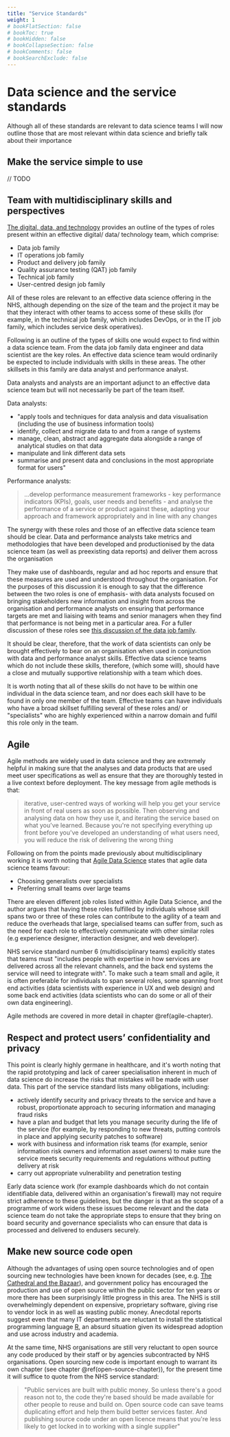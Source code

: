 ```yaml
---
title: "Service Standards"
weight: 1
# bookFlatSection: false
# bookToc: true
# bookHidden: false
# bookCollapseSection: false
# bookComments: false
# bookSearchExclude: false
---
```


# Data science and the service standards

Although all of these standards are relevant to data science teams I will now outline those that are most relevant within data science and briefly talk about their importance

## Make the service simple to use

// TODO

## Team with multidisciplinary skills and perspectives

[The digital, data, and technology](https://www.gov.uk/government/collections/digital-data-and-technology-profession-capability-framework) provides an outline of the types of roles present within an effective digital/ data/ technology team, which comprise:

  * Data job family
  * IT operations job family
  * Product and delivery job family
  * Quality assurance testing (QAT) job family
  * Technical job family
  * User-centred design job family

All of these roles are relevant to an effective data science offering in the NHS, although depending on the size of the team and the project it may be that they interact with other teams to access some of these skills (for example, in the technical job family, which includes DevOps, or in the IT job family, which includes service desk operatives).

Following is an outline of the types of skills one would expect to find within a data science team. From the data job family data engineer and data scientist are the key roles. An effective data science team would ordinarily be expected to include individuals with skills in these areas. The other skillsets in this family are data analyst and performance analyst.

Data analysts and analysts are an important adjunct to an effective data science team but will not necessarily be part of the team itself.

Data analysts:

  * "apply tools and techniques for data analysis and data visualisation (including the use of business information tools)
  * identify, collect and migrate data to and from a range of systems
  * manage, clean, abstract and aggregate data alongside a range of analytical studies on that data
  * manipulate and link different data sets
  * summarise and present data and conclusions in the most appropriate format for users"

Performance analysts:
>...develop performance measurement frameworks - key performance indicators (KPIs), goals, user needs and benefits - and analyse the performance of a service or product against these, adapting your approach and framework appropriately and in line with any changes

The synergy with these roles and those of an effective data science team should be clear. Data and performance analysts take metrics and methodologies that have been developed and productionised by the data science team (as well as preexisting data reports) and deliver them across the organisation

They make use of dashboards, regular and ad hoc reports and ensure that these measures are used and understood throughout the organisation. For the purposes of this discussion it is enough to say that the difference between the two roles is one of emphasis- with data analysts focused on bringing stakeholders new information and insight from across the organisation and performance analysts on ensuring that performance targets are met and liaising with teams and senior managers when they find that performance is not being met in a particular area. For a fuller discussion of these roles see [this discussion of the data job family](https://www.gov.uk/government/collections/digital-data-and-technology-profession-capability-framework#data-job-family).

It should be clear, therefore, that the work of data scientists can only be brought effectively to bear on an organisation when used in conjunction with data and performance analyst skills. Effective data science teams which do not include these skills, therefore, (which some will), should have a close and mutually supportive relationship with a team which does.

It is worth noting that all of these skills do not have to be within one individual in the data science team, and nor does each skill have to be found in only one member of the team. Effective teams can have individuals who have a broad skillset fulfilling several of these roles and/ or "specialists" who are highly experienced within a narrow domain and fulfil this role only in the team.

## Agile

Agile methods are widely used in data science and they are extremely helpful in making sure that the analyses and data products that are used meet user specifications as well as ensure that they are thoroughly tested in a live context before deployment. The key message from agile methods is that:

>iterative, user-centred ways of working will help you get your service in front of real users as soon as possible. Then observing and analysing data on how they use it, and iterating the service based on what you've learned. Because you're not specifying everything up front before you've developed an understanding of what users need, you will reduce the risk of delivering the wrong thing

Following on from the points made previously about multidisciplinary working it is worth noting that [Agile Data Science](https://www.oreilly.com/library/view/agile-data-science/9781491960103/ch01.html) states that agile data science teams favour:

  * Choosing generalists over specialists
  * Preferring small teams over large teams

There are eleven different job roles listed within Agile Data Science, and the author argues that having these roles fulfilled by individuals whose skill spans two or three of these roles can contribute to the agility of a team and reduce the overheads that large, specialised teams can suffer from, such as the need for each role to effectively communicate with other similar roles (e.g experience designer, interaction designer, and web developer).

NHS service standard number 6 (multidisciplinary teams) explicitly states that teams must "includes people with expertise in how services are delivered across all the relevant channels, and the back end systems the service will need to integrate with". To make such a team small and agile, it is often preferable for individuals to span several roles, some spanning front end activities (data scientists with experience in UX and web design) and some back end activities (data scientists who can do some or all of their own data engineering).

Agile methods are covered in more detail in chapter \@ref(agile-chapter).

## Respect and protect users’ confidentiality and privacy

This point is clearly highly germane in healthcare, and it's worth noting that the rapid prototyping and lack of career specialisation inherent in much of data science do increase the risks that mistakes will be made with user data. This part of the service standard lists many obligations, including:

  * actively identify security and privacy threats to the service and have a robust, proportionate approach to securing information and managing fraud risks
  * have a plan and budget that lets you manage security during the life of the service (for example, by responding to new threats, putting controls in place and applying security patches to software)
  * work with business and information risk teams (for example, senior information risk owners and information asset owners) to make sure the service meets security requirements and regulations without putting delivery at risk
  * carry out appropriate vulnerability and penetration testing

Early data science work (for example dashboards which do not contain identifiable data, delivered within an organisation's firewall) may not require strict adherence to these guidelines, but the danger is that as the scope of a programme of work widens these issues become relevant and the data science team do not take the appropriate steps to ensure that they bring on board security and governance specialists who can ensure that data is processed and delivered to endusers securely.

## Make new source code open

Although the advantages of using open source technologies and of open sourcing new technologies have been known for decades (see, e.g. [The Cathedral and the Bazaar](https://en.wikipedia.org/wiki/The_Cathedral_and_the_Bazaar)), and government policy has encouraged the production and use of open source within the public sector for ten years or more there has been surprisingly little progress in this area. The NHS is still overwhelmingly dependent on expensive, proprietary software, giving rise to vendor lock in as well as wasting public money. Anecdotal reports suggest even that many IT departments are reluctant to install the statistical programming language [R](https://cran.r-project.org/), an absurd situation given its widespread adoption and use across industry and academia.

At the same time, NHS organisations are still very reluctant to open source any code produced by their staff or by agencies subcontracted by NHS organisations. Open sourcing new code is important enough to warrant its own chapter (see chapter \@ref(open-source-chapter)), for the present time it will suffice to quote from the NHS service standard:

>"Public services are built with public money. So unless there's a good reason not to, the code they're based should be made available for other people to reuse and build on.
Open source code can save teams duplicating effort and help them build better services faster. And publishing source code under an open licence means that you're less likely to get locked in to working with a single supplier"

